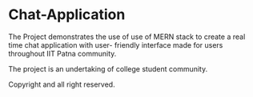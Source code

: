 # Chat-Application
The Project demonstrates the use of use of MERN stack to create a real time chat application with user- friendly interface made for users throughout IIT Patna community.

The project is an undertaking of college student community.


Copyright and all right reserved.
